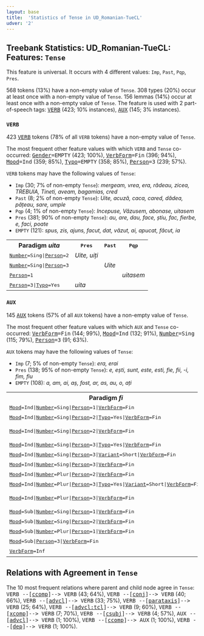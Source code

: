 ```yaml
---
layout: base
title:  'Statistics of Tense in UD_Romanian-TueCL'
udver: '2'
---
```


## Treebank Statistics: UD_Romanian-TueCL: Features: `Tense`

This feature is universal.
It occurs with 4 different values: `Imp`, `Past`, `Pqp`, `Pres`.

568 tokens (13%) have a non-empty value of `Tense`.
308 types (20%) occur at least once with a non-empty value of `Tense`.
156 lemmas (14%) occur at least once with a non-empty value of `Tense`.
The feature is used with 2 part-of-speech tags: <tt><a href="ro_tuecl-pos-VERB.html">VERB</a></tt> (423; 10% instances), <tt><a href="ro_tuecl-pos-AUX.html">AUX</a></tt> (145; 3% instances).

### `VERB`

423 <tt><a href="ro_tuecl-pos-VERB.html">VERB</a></tt> tokens (78% of all `VERB` tokens) have a non-empty value of `Tense`.

The most frequent other feature values with which `VERB` and `Tense` co-occurred: <tt><a href="ro_tuecl-feat-Gender.html">Gender</a></tt><tt>=EMPTY</tt> (423; 100%), <tt><a href="ro_tuecl-feat-VerbForm.html">VerbForm</a></tt><tt>=Fin</tt> (396; 94%), <tt><a href="ro_tuecl-feat-Mood.html">Mood</a></tt><tt>=Ind</tt> (359; 85%), <tt><a href="ro_tuecl-feat-Typo.html">Typo</a></tt><tt>=EMPTY</tt> (358; 85%), <tt><a href="ro_tuecl-feat-Person.html">Person</a></tt><tt>=3</tt> (239; 57%).

`VERB` tokens may have the following values of `Tense`:

* `Imp` (30; 7% of non-empty `Tense`): <em>mergeam, vrea, era, râdeau, zicea, TREBUIA, Tineti, aveam, bagamias, cred</em>
* `Past` (8; 2% of non-empty `Tense`): <em>Uite, acuză, caca, cared, dădea, pățeau, sare, umple</em>
* `Pqp` (4; 1% of non-empty `Tense`): <em>Incepuse, Văzusem, abonase, uitasem</em>
* `Pres` (381; 90% of non-empty `Tense`): <em>au, are, dau, face, știu, fac, fierbe, e, faci, poate</em>
* `EMPTY` (121): <em>spus, zis, ajuns, facut, dat, văzut, ai, apucat, făcut, ia</em>

<table>
  <tr><th>Paradigm <i>uita</i></th><th><tt>Pres</tt></th><th><tt>Past</tt></th><th><tt>Pqp</tt></th></tr>
  <tr><td><tt><tt><a href="ro_tuecl-feat-Number.html">Number</a></tt><tt>=Sing</tt>|<tt><a href="ro_tuecl-feat-Person.html">Person</a></tt><tt>=2</tt></tt></td><td><em>Uite, uiți</em></td><td></td><td></td></tr>
  <tr><td><tt><tt><a href="ro_tuecl-feat-Number.html">Number</a></tt><tt>=Sing</tt>|<tt><a href="ro_tuecl-feat-Person.html">Person</a></tt><tt>=3</tt></tt></td><td></td><td><em>Uite</em></td><td></td></tr>
  <tr><td><tt><tt><a href="ro_tuecl-feat-Person.html">Person</a></tt><tt>=1</tt></tt></td><td></td><td></td><td><em>uitasem</em></td></tr>
  <tr><td><tt><tt><a href="ro_tuecl-feat-Person.html">Person</a></tt><tt>=3</tt>|<tt><a href="ro_tuecl-feat-Typo.html">Typo</a></tt><tt>=Yes</tt></tt></td><td><em>uita</em></td><td></td><td></td></tr>
</table>

### `AUX`

145 <tt><a href="ro_tuecl-pos-AUX.html">AUX</a></tt> tokens (57% of all `AUX` tokens) have a non-empty value of `Tense`.

The most frequent other feature values with which `AUX` and `Tense` co-occurred: <tt><a href="ro_tuecl-feat-VerbForm.html">VerbForm</a></tt><tt>=Fin</tt> (144; 99%), <tt><a href="ro_tuecl-feat-Mood.html">Mood</a></tt><tt>=Ind</tt> (132; 91%), <tt><a href="ro_tuecl-feat-Number.html">Number</a></tt><tt>=Sing</tt> (115; 79%), <tt><a href="ro_tuecl-feat-Person.html">Person</a></tt><tt>=3</tt> (91; 63%).

`AUX` tokens may have the following values of `Tense`:

* `Imp` (7; 5% of non-empty `Tense`): <em>era, erai</em>
* `Pres` (138; 95% of non-empty `Tense`): <em>e, ești, sunt, este, esti, fie, fii, -i, fim, fiu</em>
* `EMPTY` (108): <em>a, am, ai, aș, fost, ar, as, au, o, ați</em>

<table>
  <tr><th>Paradigm <i>fi</i></th><th><tt>Pres</tt></th><th><tt>Imp</tt></th></tr>
  <tr><td><tt><tt><a href="ro_tuecl-feat-Mood.html">Mood</a></tt><tt>=Ind</tt>|<tt><a href="ro_tuecl-feat-Number.html">Number</a></tt><tt>=Sing</tt>|<tt><a href="ro_tuecl-feat-Person.html">Person</a></tt><tt>=1</tt>|<tt><a href="ro_tuecl-feat-VerbForm.html">VerbForm</a></tt><tt>=Fin</tt></tt></td><td><em>sunt</em></td><td></td></tr>
  <tr><td><tt><tt><a href="ro_tuecl-feat-Mood.html">Mood</a></tt><tt>=Ind</tt>|<tt><a href="ro_tuecl-feat-Number.html">Number</a></tt><tt>=Sing</tt>|<tt><a href="ro_tuecl-feat-Person.html">Person</a></tt><tt>=2</tt>|<tt><a href="ro_tuecl-feat-Typo.html">Typo</a></tt><tt>=Yes</tt>|<tt><a href="ro_tuecl-feat-VerbForm.html">VerbForm</a></tt><tt>=Fin</tt></tt></td><td><em>esti</em></td><td></td></tr>
  <tr><td><tt><tt><a href="ro_tuecl-feat-Mood.html">Mood</a></tt><tt>=Ind</tt>|<tt><a href="ro_tuecl-feat-Number.html">Number</a></tt><tt>=Sing</tt>|<tt><a href="ro_tuecl-feat-Person.html">Person</a></tt><tt>=2</tt>|<tt><a href="ro_tuecl-feat-VerbForm.html">VerbForm</a></tt><tt>=Fin</tt></tt></td><td><em>ești, esti</em></td><td><em>erai</em></td></tr>
  <tr><td><tt><tt><a href="ro_tuecl-feat-Mood.html">Mood</a></tt><tt>=Ind</tt>|<tt><a href="ro_tuecl-feat-Number.html">Number</a></tt><tt>=Sing</tt>|<tt><a href="ro_tuecl-feat-Person.html">Person</a></tt><tt>=3</tt>|<tt><a href="ro_tuecl-feat-Typo.html">Typo</a></tt><tt>=Yes</tt>|<tt><a href="ro_tuecl-feat-VerbForm.html">VerbForm</a></tt><tt>=Fin</tt></tt></td><td><em>ii</em></td><td></td></tr>
  <tr><td><tt><tt><a href="ro_tuecl-feat-Mood.html">Mood</a></tt><tt>=Ind</tt>|<tt><a href="ro_tuecl-feat-Number.html">Number</a></tt><tt>=Sing</tt>|<tt><a href="ro_tuecl-feat-Person.html">Person</a></tt><tt>=3</tt>|<tt><a href="ro_tuecl-feat-Variant.html">Variant</a></tt><tt>=Short</tt>|<tt><a href="ro_tuecl-feat-VerbForm.html">VerbForm</a></tt><tt>=Fin</tt></tt></td><td><em>-i</em></td><td></td></tr>
  <tr><td><tt><tt><a href="ro_tuecl-feat-Mood.html">Mood</a></tt><tt>=Ind</tt>|<tt><a href="ro_tuecl-feat-Number.html">Number</a></tt><tt>=Sing</tt>|<tt><a href="ro_tuecl-feat-Person.html">Person</a></tt><tt>=3</tt>|<tt><a href="ro_tuecl-feat-VerbForm.html">VerbForm</a></tt><tt>=Fin</tt></tt></td><td><em>e, este</em></td><td><em>era</em></td></tr>
  <tr><td><tt><tt><a href="ro_tuecl-feat-Mood.html">Mood</a></tt><tt>=Ind</tt>|<tt><a href="ro_tuecl-feat-Number.html">Number</a></tt><tt>=Plur</tt>|<tt><a href="ro_tuecl-feat-Person.html">Person</a></tt><tt>=2</tt>|<tt><a href="ro_tuecl-feat-VerbForm.html">VerbForm</a></tt><tt>=Fin</tt></tt></td><td><em>sunteți</em></td><td></td></tr>
  <tr><td><tt><tt><a href="ro_tuecl-feat-Mood.html">Mood</a></tt><tt>=Ind</tt>|<tt><a href="ro_tuecl-feat-Number.html">Number</a></tt><tt>=Plur</tt>|<tt><a href="ro_tuecl-feat-Person.html">Person</a></tt><tt>=3</tt>|<tt><a href="ro_tuecl-feat-Typo.html">Typo</a></tt><tt>=Yes</tt>|<tt><a href="ro_tuecl-feat-Variant.html">Variant</a></tt><tt>=Short</tt>|<tt><a href="ro_tuecl-feat-VerbForm.html">VerbForm</a></tt><tt>=Fin</tt></tt></td><td><em>s</em></td><td></td></tr>
  <tr><td><tt><tt><a href="ro_tuecl-feat-Mood.html">Mood</a></tt><tt>=Ind</tt>|<tt><a href="ro_tuecl-feat-Number.html">Number</a></tt><tt>=Plur</tt>|<tt><a href="ro_tuecl-feat-Person.html">Person</a></tt><tt>=3</tt>|<tt><a href="ro_tuecl-feat-VerbForm.html">VerbForm</a></tt><tt>=Fin</tt></tt></td><td><em>sunt, Îs</em></td><td></td></tr>
  <tr><td><tt><tt><a href="ro_tuecl-feat-Mood.html">Mood</a></tt><tt>=Sub</tt>|<tt><a href="ro_tuecl-feat-Number.html">Number</a></tt><tt>=Sing</tt>|<tt><a href="ro_tuecl-feat-Person.html">Person</a></tt><tt>=1</tt>|<tt><a href="ro_tuecl-feat-VerbForm.html">VerbForm</a></tt><tt>=Fin</tt></tt></td><td><em>fiu</em></td><td></td></tr>
  <tr><td><tt><tt><a href="ro_tuecl-feat-Mood.html">Mood</a></tt><tt>=Sub</tt>|<tt><a href="ro_tuecl-feat-Number.html">Number</a></tt><tt>=Sing</tt>|<tt><a href="ro_tuecl-feat-Person.html">Person</a></tt><tt>=2</tt>|<tt><a href="ro_tuecl-feat-VerbForm.html">VerbForm</a></tt><tt>=Fin</tt></tt></td><td><em>fii</em></td><td></td></tr>
  <tr><td><tt><tt><a href="ro_tuecl-feat-Mood.html">Mood</a></tt><tt>=Sub</tt>|<tt><a href="ro_tuecl-feat-Number.html">Number</a></tt><tt>=Plur</tt>|<tt><a href="ro_tuecl-feat-Person.html">Person</a></tt><tt>=1</tt>|<tt><a href="ro_tuecl-feat-VerbForm.html">VerbForm</a></tt><tt>=Fin</tt></tt></td><td><em>fim</em></td><td></td></tr>
  <tr><td><tt><tt><a href="ro_tuecl-feat-Mood.html">Mood</a></tt><tt>=Sub</tt>|<tt><a href="ro_tuecl-feat-Person.html">Person</a></tt><tt>=3</tt>|<tt><a href="ro_tuecl-feat-VerbForm.html">VerbForm</a></tt><tt>=Fin</tt></tt></td><td><em>fie</em></td><td></td></tr>
  <tr><td><tt><tt><a href="ro_tuecl-feat-VerbForm.html">VerbForm</a></tt><tt>=Inf</tt></tt></td><td><em>fi</em></td><td></td></tr>
</table>

## Relations with Agreement in `Tense`

The 10 most frequent relations where parent and child node agree in `Tense`:
<tt>VERB --[<tt><a href="ro_tuecl-dep-ccomp.html">ccomp</a></tt>]--> VERB</tt> (43; 64%),
<tt>VERB --[<tt><a href="ro_tuecl-dep-conj.html">conj</a></tt>]--> VERB</tt> (40; 66%),
<tt>VERB --[<tt><a href="ro_tuecl-dep-advcl.html">advcl</a></tt>]--> VERB</tt> (33; 75%),
<tt>VERB --[<tt><a href="ro_tuecl-dep-parataxis.html">parataxis</a></tt>]--> VERB</tt> (25; 64%),
<tt>VERB --[<tt><a href="ro_tuecl-dep-advcl-tcl.html">advcl:tcl</a></tt>]--> VERB</tt> (9; 60%),
<tt>VERB --[<tt><a href="ro_tuecl-dep-xcomp.html">xcomp</a></tt>]--> VERB</tt> (7; 70%),
<tt>VERB --[<tt><a href="ro_tuecl-dep-csubj.html">csubj</a></tt>]--> VERB</tt> (4; 57%),
<tt>AUX --[<tt><a href="ro_tuecl-dep-advcl.html">advcl</a></tt>]--> VERB</tt> (1; 100%),
<tt>VERB --[<tt><a href="ro_tuecl-dep-ccomp.html">ccomp</a></tt>]--> AUX</tt> (1; 100%),
<tt>VERB --[<tt><a href="ro_tuecl-dep-dep.html">dep</a></tt>]--> VERB</tt> (1; 100%).

